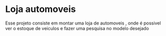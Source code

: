 # Loja automoveis 
Esse projeto consiste em montar uma loja de automoveis , onde é possivel ver o estoque de veiculos e fazer uma pesquisa no modelo desejado
